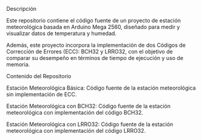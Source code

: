Descripción

Este repositorio contiene el código fuente de un proyecto de estación meteorológica basada en Arduino Mega 2560, diseñado para medir y visualizar datos de temperatura y humedad.

Además, este proyecto incorpora la implementación de dos Códigos de Corrección de Errores (ECC): BCH32 y LRRO32, con el objetivo de comparar su desempeño en términos de tiempo de ejecución y uso de memoria.



Contenido del Repositorio

Estación Meteorológica Básica: Código fuente de la estación meteorológica sin implementación de ECC.

Estación Meteorológica con BCH32: Código fuente de la estación meteorológica con implementación del código BCH32.

Estación Meteorológica con LRRO32: Código fuente de la estación meteorológica con implementación del código LRRO32.
